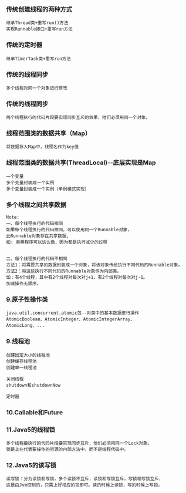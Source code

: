 ### 传统创建线程的两种方式
```
继承Thread类+重写run()方法
实现Runnable接口+重写run方法
```


### 传统的定时器
```
继承TimerTask类+重写run方法
```

### 传统的线程同步
```
多个线程对同一个对象进行修改
```

### 传统的线程同步
```
两个线程执行的代码片段要实现同步互斥的效果，他们必须用同一个对象。
```

### 线程范围类的数据共享（Map）
```
将数据存入Map中，线程名作为key值
```

### 线程范围类的数据共享(ThreadLocal)--底层实现是Map
```
一个变量
多个变量封装成一个实例
多个变量封装成一个实例（单例模式实现）
```

### 多个线程之间共享数据
```
Note:
一、每个线程执行的代码相同
如果每个线程执行的代码相同，可以使用同一个Runnable对象，
此Runnable对象存在共享数据,
如: 卖票程序可以这么做，因为都是执行减少的过程


二、每个线程执行的代码不相同
方法1：将需要共享的数据封装成一个对象，将该对象传给执行不同代码的Runnable对象。
方法2：将这些执行不同代码的Runnable对象作为内部类。
如：有4个线程，其中有2个线程对每次对j+1，有2个线程对每次对j-1。
加减操作无顺序。
```

### 9.原子性操作类
```
java.util.concurrent.atomic包--对类中的基本数据进行操作
AtomicBoolean、AtomicInteger、AtomicIntegerArray、
AtomicLong、...
```

### 9.线程池
```
创建固定大小的线程池
创建缓存线程池
创建单一线程池

关闭线程
shutdown和shutdownNow

定时器
```

### 10.Callable和Future

### 11.Java5的线程锁
```
多个线程要执行的代码片段要实现同步互斥，他们必须用同一个Lock对象。
锁是上在代表要操作的资源的内部方法中，而不是线程代码中。
```

### 12.Java5的读写锁
```
读写锁：分为读锁和写锁，多个读锁不互斥，读锁和写锁互斥，写锁和写锁互斥，
这是由Jvm控制的，只需上好相应的锁即可。读的时候上读锁，写的时候上写锁。
```

